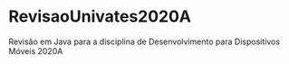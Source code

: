 # RevisaoUnivates2020A

Revisão em Java para a disciplina de Desenvolvimento para Dispositivos Móveis 2020A
